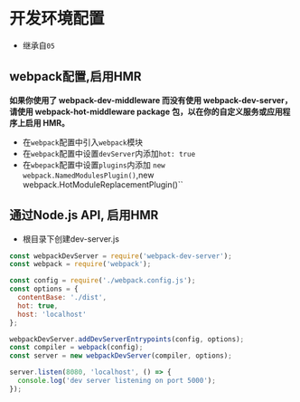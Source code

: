# 开发环境配置
- 继承自`05`

## webpack配置,启用HMR
**如果你使用了 webpack-dev-middleware 而没有使用 webpack-dev-server，请使用 webpack-hot-middleware package 包，以在你的自定义服务或应用程序上启用 HMR。**
- 在`webpack`配置中引入`webpack`模块
- 在`webpack`配置中设置`devServer`内添加`hot: true`
- 在`wbepack`配置中设置`plugins`内添加 `new webpack.NamedModulesPlugin()`,new webpack.HotModuleReplacementPlugin()``


## 通过Node.js API, 启用HMR
- 根目录下创建dev-server.js
```js
const webpackDevServer = require('webpack-dev-server');
const webpack = require('webpack');

const config = require('./webpack.config.js');
const options = {
  contentBase: './dist',
  hot: true,
  host: 'localhost'
};

webpackDevServer.addDevServerEntrypoints(config, options);
const compiler = webpack(config);
const server = new webpackDevServer(compiler, options);

server.listen(8080, 'localhost', () => {
  console.log('dev server listening on port 5000');
});
```
